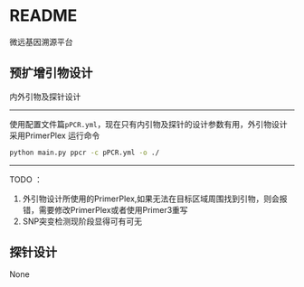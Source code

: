 # README

微远基因溯源平台

## 预扩增引物设计
内外引物及探针设计

----
使用配置文件篇`pPCR.yml`，现在只有内引物及探针的设计参数有用，外引物设计采用PrimerPlex
运行命令

```bash
python main.py ppcr -c pPCR.yml -o ./
```

----
TODO ：

1. 外引物设计所使用的PrimerPlex,如果无法在目标区域周围找到引物，则会报错，需要修改PrimerPlex或者使用Primer3重写
2. SNP突变检测现阶段显得可有可无

## 探针设计

None